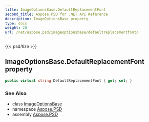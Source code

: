 ```yaml
---
title: ImageOptionsBase.DefaultReplacementFont
second_title: Aspose.PSD for .NET API Reference
description: ImageOptionsBase property. 
type: docs
weight: 20
url: /net/aspose.psd/imageoptionsbase/defaultreplacementfont/
---
```

{{< psd/tize >}}
## ImageOptionsBase.DefaultReplacementFont property

```csharp
public virtual string DefaultReplacementFont { get; set; }
```

### See Also

* class [ImageOptionsBase](../)
* namespace [Aspose.PSD](../../imageoptionsbase/)
* assembly [Aspose.PSD](../../../)


